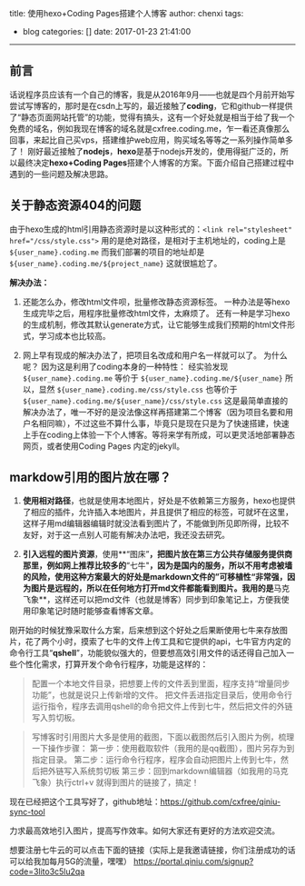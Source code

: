 title: 使用hexo+Coding Pages搭建个人博客
author: chenxi
tags:
  - blog
categories: []
date: 2017-01-23 21:41:00
---


## 前言
话说程序员应该有一个自己的博客，我是从2016年9月——也就是四个月前开始写尝试写博客的，那时是在csdn上写的，最近接触了**coding**，它和github一样提供了“静态页面网站托管”的功能，觉得有搞头，这有一个好处就是相当于给了我一个免费的域名，例如我现在博客的域名就是cxfree.coding.me，乍一看还真像那么回事，来起比自己买vps，搭建维护web应用，购买域名等等之一系列操作简单多了！
刚好最近接触了**nodejs**，**hexo**是基于nodejs开发的，使用得挺广泛的，所以最终决定**hexo+Coding Pages**搭建个人博客的方案。下面介绍自己搭建过程中遇到的一些问题及解决思路。


## 关于静态资源404的问题

由于hexo生成的html引用静态资源时是以这种形式的：`<link rel="stylesheet" href="/css/style.css">`
用的是绝对路径，是相对于主机地址的，coding上是 `${user_name}.coding.me`
而我们部署的项目的地址却是`${user_name}.coding.me/${project_name}`
这就很尴尬了。

**解决办法：**
1. 还能怎么办，修改html文件呗，批量修改静态资源标签。
     一种办法是等hexo生成完毕之后，用程序批量修改html文件，太麻烦了。
     还有一种是学习hexo的生成机制，修改其默认generate方式，让它能够生成我们预期的html文件形式，学习成本也比较高。
     
2. 网上早有现成的解决办法了，把项目名改成和用户名一样就可以了。
为什么呢？
因为这是利用了coding本身的一种特性：
经实验发现
`${user_name}.coding.me`
          等价于
`${user_name}.coding.me/${user_name}`
所以，显然
`${user_name}.coding.me/css/style.css`
          也等价于
`${user_name}.coding.me/${user_name}/css/style.css`
这是最简单直接的解决办法了，唯一不好的是没法像这样再搭建第二个博客（因为项目名要和用户名相同嘛），不过这些不算什么事，毕竟只是现在只是为了快速搭建，快速上手在coding上体验一下个人博客。等将来学有所成，可以更灵活地部署静态网页，或者使用Coding Pages 内定的jekyll。


## markdow引用的图片放在哪？

1. **使用相对路径**，也就是使用本地图片，好处是不依赖第三方服务，hexo也提供了相应的插件，允许插入本地图片，并且提供了相应的标签，可就坏在这里，这样子用md编辑器编辑时就没法看到图片了，不能做到所见即所得，比较不友好，对于这一点别人可能有解决办法吧，我还没去研究。

2. **引入远程的图片资源**，使用**“图床”**，把图片放在第三方公共存储服务提供商那里，例如网上推荐比较多的**“七牛"**，因为是国内的服务，所以不用考虑被墙的风险，使用这种方案最大的好处是markdown文件的”可移植性“非常强，因为图片是远程的，所以在任何地方打开md文件都能看到图片。我用的是**马克飞象**，这样还可以把md文件（也就是博客）同步到印象笔记上，方便我使用印象笔记时随时能够查看博客文章。

刚开始的时候犹豫采取什么方案，后来想到这个好处之后果断使用七牛来存放图片，花了两个小时，摸索了七牛的文件上传工具和它提供的api，七牛官方内定的命令行工具“**qshell**”，功能貌似强大的，但要想高效引用文件的话还得自己加入一些个性化需求，打算开发个命令行程序，功能是这样的：
  

>配置一个本地文件目录，把想要上传的文件丢到里面，程序支持“增量同步功能”，也就是说只上传新增的文件。
>把文件丢进指定目录后，使用命令行运行指令，程序去调用qshell的命令把文件上传到七牛，然后把文件的外链写入剪切板。

>写博客时引用图片大多是使用的截图，下面以截图然后引入图片为例，梳理一下操作步骤：
  第一步：使用截取软件（我用的是qq截图），图片另存为到指定目录。
  第二步：运行命令行程序，程序会自动把图片上传到七牛，然后把外链写入系统剪切板
  第三步：回到markdown编辑器（如我用的马克飞象）执行ctrl+v 就得到图片的链接了，搞定！

现在已经把这个工具写好了，github地址：https://github.com/cxfree/qiniu-sync-tool


力求最高效地引入图片，提高写作效率。如何大家还有更好的方法欢迎交流。

想要注册七牛云的可以点击下面的链接（实际上是我邀请链接，你们注册成功的话可以给我加每月5G的流量，嘿嘿）
https://portal.qiniu.com/signup?code=3lito3c5lu2qa